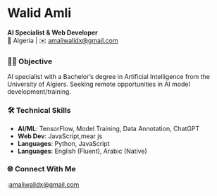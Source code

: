 # Walid Amli
**AI Specialist & Web Developer**  
📍 Algeria | ✉️ amaliwalidx@gmail.com 

### 👨‍💻 Objective  
AI specialist with a Bachelor’s degree in Artificial Intelligence from the University of Algiers. Seeking remote opportunities in AI model development/training.  

### 🛠️ Technical Skills  
- **AI/ML**: TensorFlow, Model Training, Data Annotation, ChatGPT  
- **Web Dev**: JavaScript,mear js
- **Languages**: Python, JavaScript  
- **Languages**: English (Fluent), Arabic (Native)  

### 🌐 Connect With Me  
:amaliwalidx@gmail.com
